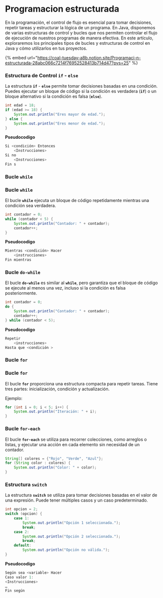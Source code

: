 # Programacion estructurada

En la programación, el control de flujo es esencial para tomar decisiones, repetir tareas y estructurar la lógica de un programa. En Java, disponemos de varias estructuras de control y bucles que nos permiten controlar el flujo de ejecución de nuestros programas de manera efectiva. En este artículo, exploraremos los principales tipos de bucles y estructuras de control en Java y cómo utilizarlos en tus proyectos.

{% embed url="https://coal-tuesday-a8b.notion.site/Programaci-n-estructurada-28abc066c7214f76952528413b714d47?pvs=25" %}

### **Estructura de Control `if` - `else`**

La estructura **`if`** - **`else`** permite tomar decisiones basadas en una condición. Puedes ejecutar un bloque de código si la condición es verdadera (**`if`**) o un bloque alternativo si la condición es falsa (**`else`**).

```java
int edad = 18;
if (edad >= 18) {
    System.out.println("Eres mayor de edad.");
} else {
    System.out.println("Eres menor de edad.");
}
```

**Pseudocodigo**

```java
Si <condición> Entonces
	<Instrucciones>
Si no
	<Instrucciones>
Fin s
```

### **Bucle `while`**

### **Bucle `while`**

El bucle **`while`** ejecuta un bloque de código repetidamente mientras una condición sea verdadera.

```java
int contador = 0;
while (contador < 5) {
    System.out.println("Contador: " + contador);
    contador++;
}
```

**Pseudocodigo**

```java
Mientras <condición> Hacer
	<instrucciones>
Fin mientras
```

### **Bucle `do-while`**

El bucle **`do-while`** es similar al **`while`**, pero garantiza que el bloque de código se ejecute al menos una vez, incluso si la condición es falsa posteriormente.

```java
int contador = 0;
do {
    System.out.println("Contador: " + contador);
    contador++;
} while (contador < 5);
```

**Pseudocodigo**

```java
Repetir
	<instrucciones>
Hasta que <condición >
```

### **Bucle `for`**

### **Bucle `for`**

El bucle **`for`** proporciona una estructura compacta para repetir tareas. Tiene tres partes: inicialización, condición y actualización.

Ejemplo:

```java
for (int i = 0; i < 5; i++) {
    System.out.println("Iteración: " + i);
}
```

### **Bucle `for-each`**

El bucle **`for-each`** se utiliza para recorrer colecciones, como arreglos o listas, y ejecutar una acción en cada elemento sin necesidad de un contador.

```java
String[] colores = {"Rojo", "Verde", "Azul"};
for (String color : colores) {
    System.out.println("Color: " + color);
}
```

### **Estructura `switch`**

La estructura **`switch`** se utiliza para tomar decisiones basadas en el valor de una expresión. Puede tener múltiples casos y un caso predeterminado.

```java
int opcion = 2;
switch (opcion) {
    case 1:
        System.out.println("Opción 1 seleccionada.");
        break;
    case 2:
        System.out.println("Opción 2 seleccionada.");
        break;
    default:
        System.out.println("Opción no válida.");
}
```

**Pseudocodigo**

```java
Según sea <variable> Hacer
Caso valor 1:
<Instrucciones>
…
Fin según
```
